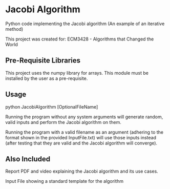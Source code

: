 
# Jacobi Algorithm

Python code implementing the Jacobi algorithm (An example of an iterative method)

This project was created for: 
ECM3428 - Algorithms that Changed the World


## Pre-Requisite Libraries

This project uses the numpy library for arrays. This module must be installed by the user as a pre-requisite.


## Usage

python JacobiAlgorithm [OptionalFileName]

Running the program without any system arguments will generate random, valid inputs and perform the Jacobi algorithm on them.

Running the program with a valid filename as an argument (adhering to the format shown in the provided InputFile.txt) 
will use those inputs instead (after testing that they are valid and the Jacobi algorithm will converge).

## Also Included

Report PDF and video explaining the Jacobi algorithm and its use cases.

Input File showing a standard template for the algorithm
